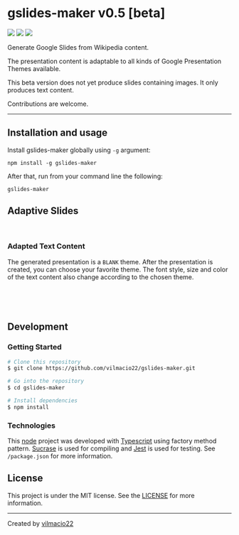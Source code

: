 # gslides-maker v0.5 [beta]
<p><img src="https://img.shields.io/badge/node-v10.15.3-green"> <img src="https://img.shields.io/badge/lang-typescript-blue"> <img src="https://img.shields.io/badge/license-MIT-success"></p>
<p>Generate Google Slides from Wikipedia content.</p>
<p>The presentation content is adaptable to all kinds of Google Presentation Themes available.</p>
<p>This beta version does not yet produce slides containing images. It only produces text content.</p>
<p>Contributions are welcome.</p>

---

## Installation and usage
Install gslides-maker globally using `-g` argument:
```
npm install -g gslides-maker
```
After that, run from your command line the following:
```
gslides-maker
```
## Adaptive Slides
<p> <img src=""> <img src=""> <p/>

### Adapted Text Content
The generated presentation is a `BLANK` theme. After the presentation is created, you can choose your favorite theme. The font style, size and color of the text content also change according to the chosen theme.

<p><img src=""> <img src=""></p>
<p><img src=""> <img src=""></p>

## Development
### Getting Started
```bash
# Clone this repository
$ git clone https://github.com/vilmacio22/gslides-maker.git

# Go into the repository
$ cd gslides-maker

# Install dependencies
$ npm install
```

### Technologies
This [node]() project was developed with [Typescript]() using factory method pattern. [Sucrase]() is used for compiling and [Jest]() is used for testing. See `/package.json` for more information.

## License
This project is under the MIT license. See the [LICENSE](https://github.com/vilmacio22/gslides-maker/blob/master/LICENSE) for more information.

---

Created by [vilmacio22]()
